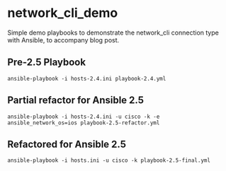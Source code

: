 # network_cli_demo
Simple demo playbooks to demonstrate the network_cli connection type with Ansible, to accompany blog post.

## Pre-2.5 Playbook

```
ansible-playbook -i hosts-2.4.ini playbook-2.4.yml
```

## Partial refactor for Ansible 2.5

```
ansible-playbook -i hosts-2.4.ini -u cisco -k -e ansible_network_os=ios playbook-2.5-refactor.yml
```

## Refactored for Ansible 2.5

```
ansible-playbook -i hosts.ini -u cisco -k playbook-2.5-final.yml
```